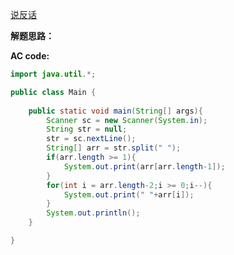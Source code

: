 [说反话](https://www.patest.cn/contests/pat-b-practise/1009)

**解题思路：**


**AC code:**

``` java
import java.util.*;

public class Main {
	
	public static void main(String[] args){
		Scanner sc = new Scanner(System.in);
		String str = null;
		str = sc.nextLine();
		String[] arr = str.split(" ");
		if(arr.length >= 1){
			System.out.print(arr[arr.length-1]);
		}
		for(int i = arr.length-2;i >= 0;i--){
			System.out.print(" "+arr[i]);
		}
		System.out.println();
	}

}

```